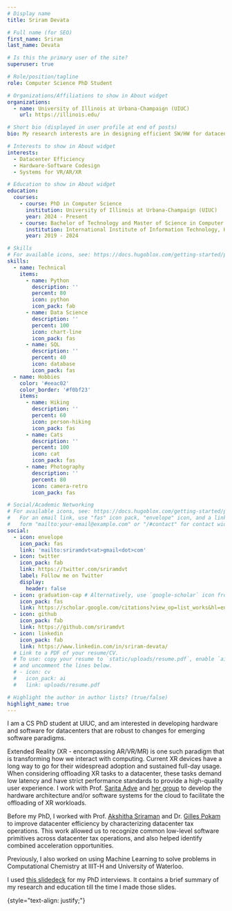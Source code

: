 ```yaml
---
# Display name
title: Sriram Devata

# Full name (for SEO)
first_name: Sriram
last_name: Devata

# Is this the primary user of the site?
superuser: true

# Role/position/tagline
role: Computer Science PhD Student

# Organizations/Affiliations to show in About widget
organizations:
  - name: University of Illinois at Urbana-Champaign (UIUC)
    url: https://illinois.edu/

# Short bio (displayed in user profile at end of posts)
bio: My research interests are in designing efficient SW/HW for datacenters.

# Interests to show in About widget
interests:
  - Datacenter Efficiency
  - Hardware-Software Codesign
  - Systems for VR/AR/XR

# Education to show in About widget
education:
  courses:
    - course: PhD in Computer Science
      institution: University of Illinois at Urbana-Champaign (UIUC)
      year: 2024 - Present
    - course: Bachelor of Technology and Master of Science in Computer Science
      institution: International Institute of Information Technology, Hyderabad (IIIT-H)
      year: 2019 - 2024

# Skills
# For available icons, see: https://docs.hugoblox.com/getting-started/page-builder/#icons
skills:
  - name: Technical
    items:
      - name: Python
        description: ''
        percent: 80
        icon: python
        icon_pack: fab
      - name: Data Science
        description: ''
        percent: 100
        icon: chart-line
        icon_pack: fas
      - name: SQL
        description: ''
        percent: 40
        icon: database
        icon_pack: fas
  - name: Hobbies
    color: '#eeac02'
    color_border: '#f0bf23'
    items:
      - name: Hiking
        description: ''
        percent: 60
        icon: person-hiking
        icon_pack: fas
      - name: Cats
        description: ''
        percent: 100
        icon: cat
        icon_pack: fas
      - name: Photography
        description: ''
        percent: 80
        icon: camera-retro
        icon_pack: fas

# Social/Academic Networking
# For available icons, see: https://docs.hugoblox.com/getting-started/page-builder/#icons
#   For an email link, use "fas" icon pack, "envelope" icon, and a link in the
#   form "mailto:your-email@example.com" or "/#contact" for contact widget.
social:
  - icon: envelope
    icon_pack: fas
    link: 'mailto:sriramdvt<at>gmail<dot>com'
  - icon: twitter
    icon_pack: fab
    link: https://twitter.com/sriramdvt
    label: Follow me on Twitter
    display:
      header: false
  - icon: graduation-cap # Alternatively, use `google-scholar` icon from `ai` icon pack
    icon_pack: fas
    link: https://scholar.google.com/citations?view_op=list_works&hl=en&authuser=1&user=z7RweLsAAAAJ
  - icon: github
    icon_pack: fab
    link: https://github.com/sriramdvt
  - icon: linkedin
    icon_pack: fab
    link: https://www.linkedin.com/in/sriram-devata/
  # Link to a PDF of your resume/CV.
  # To use: copy your resume to `static/uploads/resume.pdf`, enable `ai` icons in `params.yaml`,
  # and uncomment the lines below.
  # - icon: cv
  #   icon_pack: ai
  #   link: uploads/resume.pdf

# Highlight the author in author lists? (true/false)
highlight_name: true
---
```


I am a CS PhD student at UIUC, and am interested in developing hardware and software for datacenters that are robust to changes for emerging software paradigms.

Extended Reality (XR - encompassing AR/VR/MR) is one such paradigm that is transforming how we interact with computing. Current XR devices have a long way to go for their widespread adoption and sustained full-day usage. When considering offloading XR tasks to a datacenter, these tasks demand low latency and have strict performance standards to provide a high-quality user experience. I work with Prof. [Sarita Adve](https://sadve.cs.illinois.edu/) and [her group](https://immerse.illinois.edu/) to develop the hardware architecture and/or software systems for the cloud to facilitate the offloading of XR workloads. 

Before my PhD, I worked with Prof. [Akshitha Sriraman](https://users.ece.cmu.edu/~asrirama/) and Dr. [Gilles Pokam](https://sites.google.com/site/gillespokam/home) to improve datacenter efficiency by characterizing datacenter tax operations. This work allowed us to recognize common low-level software primitives across datacenter tax operations, and also helped identify combined acceleration opportunities.

Previously, I also worked on using Machine Learning to solve problems in Computational Chemistry at IIIT-H and University of Waterloo.

I used [this slidedeck](https://docs.google.com/presentation/d/1MytBcFC16K9toq-xN7fqbCBQkYqGV5OOrfKih8Sce3U/edit?usp=sharing) for my PhD interviews. It contains a brief summary of my research and education till the time I made those slides.

{style="text-align: justify;"}
